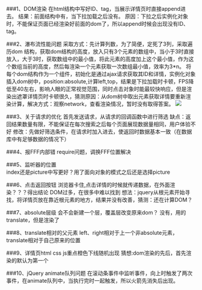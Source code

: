 ###1、DOM渲染
在html结构中写好ID、tag，当展示详情页时直接append进去。
 结果：前面结构中有，当下拉加载之后没有。
 原因：下拉之后实例化对象时，不能保证页面已经渲染好前面的dom了，所以append时候会出现没有ID、tag。

###2、瀑布流性能问题
采取方式：先计算列数，为了简便，定死了3列，采取遍历dom 结构，获取dom结构的高度，放入只有3个元素的数组中，当小于3时直接放入，大于3时，获取数组中的最小值，将此元素的高度加上这个最小值，作为这个数组当前的高度，然后每渲染一个元素获取一次数组最小值，效率为3*n。
将每个dom结构作为一个组件，初始化是通过ajax请求获取其ID和详情，实例化对象插入dom树中，position:absolute,计算left,top，结果是下拉加载时卡顿，FPS降低至40左右，影响人眼的正常视觉范围，同时点击对象时能最较快响应，但是渲染出遮罩详情页时卡顿很久，猜测原因：从dom树中取出元素获取详情要重新渲染计算，解决方式：观察network，查看渲染情况，暂时没有取得答案。
![](http://i.imgur.com/irnYKGb.png)

###3、关于请求的优化
首先发送请求，从请求的回调函数中进行筛选
缺点：返回结果数量有限，不能保证在每次搜索之后每个页面展现数据量相同，用户体验不好
修改：先做好筛选条件，在请求时加入进去，使返回时数据基本一致（在数据库中有足够数据的情况下）

###4、报FFF内部错
require问题，调换FFF位置解决

###5、监听器的位置  
index还是picture中写更好？用了面向对象的模式之后还是选择picture

###6、点击返回按钮  浏览器卡住,点击详情的时候就传递数据，在外面渲染？？？得出结论 DOM过多，在很多中难以找到
想法：jquery从根元素开始寻找，将详情页放在靠近根元素的地方，结果并没有改善，猜测：还在计算DOM？

###7、absolute层级
会不会新建一个层，覆盖层改变原来dom？
没有，用的translate，但是渲染了

###8、translate相对的父元素
left、right相对于上一个非absolute元素，translate相对于自己原来的位置

###9、详情页html css js重点橙色下线随机出现
猜想:dom渲染的先后，首先渲染的默认为第一个

###10、jQuery animate队列问题
在滚动条事件中监听事件，向上时触发了两次事件，在animate队列中，当执行完时一起触发，所以火箭先消失后出现。
